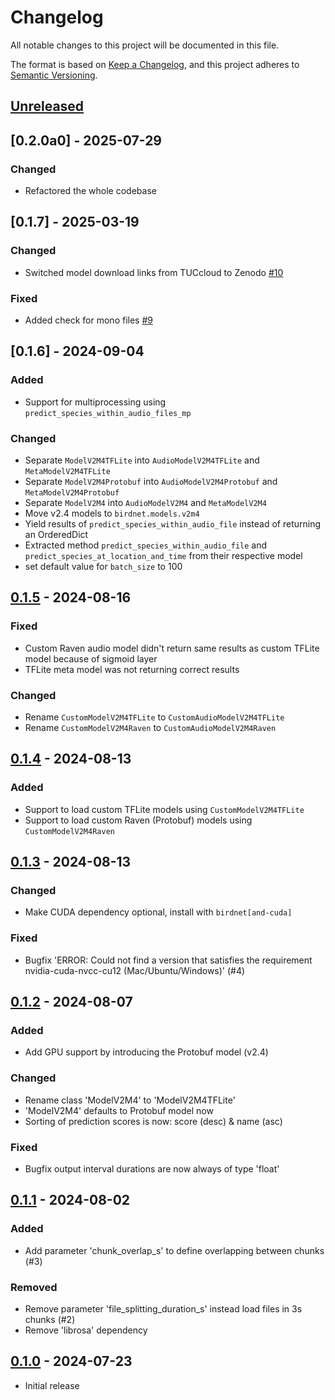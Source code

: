 # Changelog

All notable changes to this project will be documented in this file.

The format is based on [Keep a Changelog](https://keepachangelog.com/en/1.1.0/),
and this project adheres to [Semantic Versioning](https://semver.org/spec/v2.0.0.html).

## [Unreleased]

## [0.2.0a0] - 2025-07-29

### Changed

- Refactored the whole codebase

## [0.1.7] - 2025-03-19

### Changed

- Switched model download links from TUCcloud to Zenodo [#10](https://github.com/birdnet-team/birdnet/issues/10)

### Fixed

- Added check for mono files [#9](https://github.com/birdnet-team/birdnet/issues/9)

## [0.1.6] - 2024-09-04

### Added

- Support for multiprocessing using `predict_species_within_audio_files_mp`

### Changed

- Separate `ModelV2M4TFLite` into `AudioModelV2M4TFLite` and `MetaModelV2M4TFLite`
- Separate `ModelV2M4Protobuf` into `AudioModelV2M4Protobuf` and `MetaModelV2M4Protobuf`
- Separate `ModelV2M4` into `AudioModelV2M4` and `MetaModelV2M4`
- Move v2.4 models to `birdnet.models.v2m4`
- Yield results of `predict_species_within_audio_file` instead of returning an OrderedDict
- Extracted method `predict_species_within_audio_file` and `predict_species_at_location_and_time` from their respective model
- set default value for `batch_size` to 100

## [0.1.5] - 2024-08-16

### Fixed

- Custom Raven audio model didn't return same results as custom TFLite model because of sigmoid layer
- TFLite meta model was not returning correct results

### Changed

- Rename `CustomModelV2M4TFLite` to `CustomAudioModelV2M4TFLite`
- Rename `CustomModelV2M4Raven` to `CustomAudioModelV2M4Raven`

## [0.1.4] - 2024-08-13

### Added

- Support to load custom TFLite models using `CustomModelV2M4TFLite`
- Support to load custom Raven (Protobuf) models using `CustomModelV2M4Raven`

## [0.1.3] - 2024-08-13

### Changed

- Make CUDA dependency optional, install with `birdnet[and-cuda]`

### Fixed

- Bugfix 'ERROR: Could not find a version that satisfies the requirement nvidia-cuda-nvcc-cu12 (Mac/Ubuntu/Windows)' (#4)

## [0.1.2] - 2024-08-07

### Added

- Add GPU support by introducing the Protobuf model (v2.4)

### Changed

- Rename class 'ModelV2M4' to 'ModelV2M4TFLite'
- 'ModelV2M4' defaults to Protobuf model now
- Sorting of prediction scores is now: score (desc) & name (asc)

### Fixed

- Bugfix output interval durations are now always of type 'float'

## [0.1.1] - 2024-08-02

### Added

- Add parameter 'chunk_overlap_s' to define overlapping between chunks (#3)

### Removed

- Remove parameter 'file_splitting_duration_s' instead load files in 3s chunks (#2)
- Remove 'librosa' dependency

## [0.1.0] - 2024-07-23

- Initial release

[Unreleased]: https://github.com/birdnet-team/birdnet/compare/v0.2.0a0...HEAD
[0.1.5]: https://github.com/birdnet-team/birdnet/compare/v0.2.0a0...v0.1.5
[0.1.5]: https://github.com/birdnet-team/birdnet/compare/v0.1.4...v0.1.5
[0.1.4]: https://github.com/birdnet-team/birdnet/compare/v0.1.3...v0.1.4
[0.1.3]: https://github.com/birdnet-team/birdnet/compare/v0.1.2...v0.1.3
[0.1.2]: https://github.com/birdnet-team/birdnet/compare/v0.1.1...v0.1.2
[0.1.1]: https://github.com/birdnet-team/birdnet/compare/v0.1.0...v0.1.1
[0.1.0]: https://github.com/birdnet-team/birdnet/releases/tag/v0.1.0
